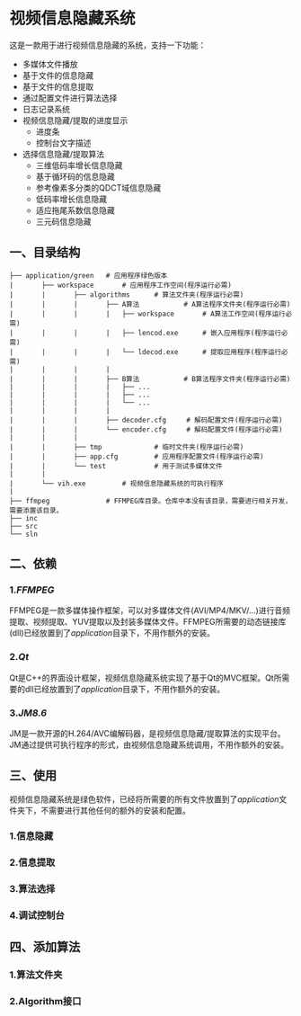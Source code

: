# 视频信息隐藏系统
这是一款用于进行视频信息隐藏的系统，支持一下功能：
* 多媒体文件播放
* 基于文件的信息隐藏
* 基于文件的信息提取
* 通过配置文件进行算法选择
* 日志记录系统
* 视频信息隐藏/提取的进度显示
    * 进度条
    * 控制台文字描述
* 选择信息隐藏/提取算法
    * 三维低码率增长信息隐藏
    * 基于循环码的信息隐藏
    * 参考像素多分类的QDCT域信息隐藏
    * 低码率增长信息隐藏
    * 适应拖尾系数信息隐藏
    * 三元码信息隐藏

## 一、目录结构
```
├── application/green   # 应用程序绿色版本
|       ├── workspace       # 应用程序工作空间(程序运行必需)
|       |       ├── algorithms      # 算法文件夹(程序运行必需)
|       |       |       ├── A算法           # A算法程序文件夹(程序运行必需)
|       |       |       |   ├── workspace       # A算法工作空间(程序运行必需)
|       |       |       |   ├── lencod.exe      # 嵌入应用程序(程序运行必需)
|       |       |       |   └── ldecod.exe      # 提取应用程序(程序运行必需)
|       |       |       |
|       |       |       ├── B算法           # B算法程序文件夹(程序运行必需)
|       |       |       |   ├── ...
|       |       |       |   ├── ...
|       |       |       |   └── ...
|       |       |       |
|       |       |       ├── decoder.cfg     # 解码配置文件(程序运行必需)
|       |       |       └── encoder.cfg     # 解码配置文件(程序运行必需)
|       |       |
|       |       ├── tmp             # 临时文件夹(程序运行必需)
|       |       ├── app.cfg         # 应用程序配置文件(程序运行必需)
|       |       └── test            # 用于测试多媒体文件
|       |
|       └── vih.exe         # 视频信息隐藏系统的可执行程序
|
├── ffmpeg              # FFMPEG库目录。仓库中本没有该目录，需要进行相关开发，需要添置该目录。
├── inc
├── src
└── sln
```

## 二、依赖
### 1.*FFMPEG*
FFMPEG是一款多媒体操作框架，可以对多媒体文件(AVI/MP4/MKV/...)进行音频提取、视频提取、YUV提取以及封装多媒体文件。FFMPEG所需要的动态链接库(dll)已经放置到了*application*目录下，不用作额外的安装。

### 2.*Qt*
Qt是C++的界面设计框架，视频信息隐藏系统实现了基于Qt的MVC框架。Qt所需要的dll已经放置到了*application*目录下，不用作额外的安装。

### 3.*JM8.6*
JM是一款开源的H.264/AVC编解码器，是视频信息隐藏/提取算法的实现平台。JM通过提供可执行程序的形式，由视频信息隐藏系统调用，不用作额外的安装。

## 三、使用
视频信息隐藏系统是绿色软件，已经将所需要的所有文件放置到了*application*文件夹下，不需要进行其他任何的额外的安装和配置。
### 1.信息隐藏
### 2.信息提取
### 3.算法选择
### 4.调试控制台

## 四、添加算法
### 1.算法文件夹
### 2.Algorithm接口